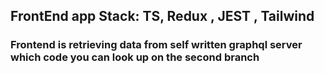 ## FrontEnd app Stack: TS, Redux , JEST , Tailwind
### Frontend is retrieving data from self written graphql server which code you can look up on the second branch
